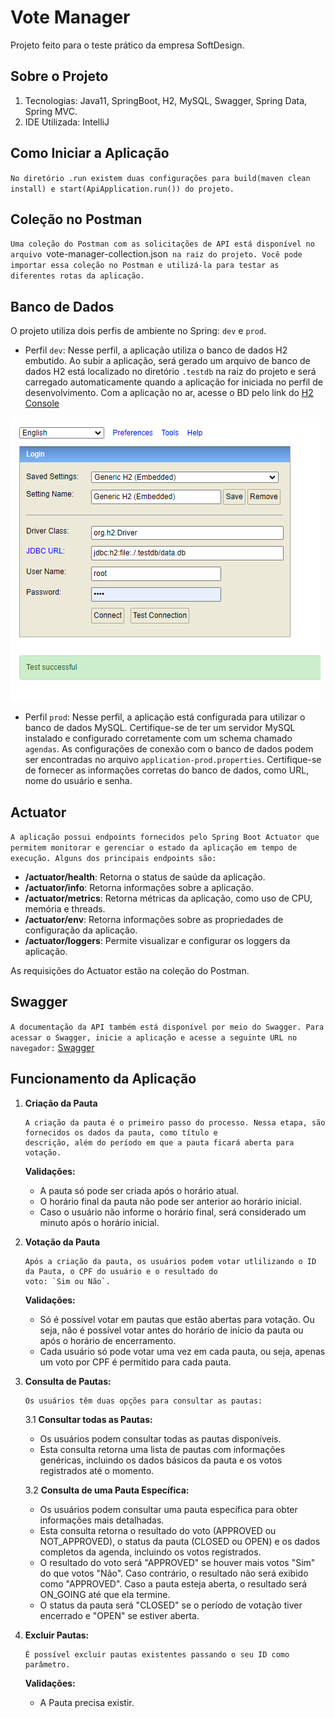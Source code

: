 # Vote Manager

Projeto feito para o teste prático da empresa SoftDesign.

## Sobre o Projeto

1. Tecnologias: Java11, SpringBoot, H2, MySQL, Swagger, Spring Data, Spring MVC.
2. IDE Utilizada: IntelliJ

## Como Iniciar a Aplicação

`No diretório .run existem duas configurações para build(maven clean install) e start(ApiApplication.run()) do
projeto.`

## Coleção no Postman

`Uma coleção do Postman com as solicitações de API está disponível no arquivo `vote-manager-collection.json` na raiz do
projeto. Você pode importar essa coleção no Postman e utilizá-la para testar as diferentes rotas da aplicação.`

## Banco de Dados

O projeto utiliza dois perfis de ambiente no Spring: `dev` e `prod`.

- Perfil `dev`: Nesse perfil, a aplicação utiliza o banco de dados H2 embutido. Ao subir a aplicação, será gerado um
  arquivo de banco de dados H2 está
  localizado no diretório `.testdb` na raiz do projeto e será carregado automaticamente quando a aplicação for iniciada
  no
  perfil de desenvolvimento. Com a aplicação no ar, acesse o BD pelo link
  do [H2 Console](http://localhost:8083/h2-console`)

![Descrição da imagem](img/h2-console.png)

- Perfil `prod`: Nesse perfil, a aplicação está configurada para utilizar o banco de dados MySQL. Certifique-se de ter
  um servidor MySQL instalado e configurado corretamente com um schema chamado `agendas`. As configurações de conexão
  com o banco de dados podem ser encontradas no arquivo `application-prod.properties`. Certifique-se de fornecer as
  informações corretas do banco de dados, como URL, nome do usuário e senha.

## Actuator

`A aplicação possui endpoints fornecidos pelo Spring Boot Actuator que permitem monitorar e gerenciar o estado da
aplicação em tempo de execução. Alguns dos principais endpoints são:`

- **/actuator/health**: Retorna o status de saúde da aplicação.
- **/actuator/info**: Retorna informações sobre a aplicação.
- **/actuator/metrics**: Retorna métricas da aplicação, como uso de CPU, memória e threads.
- **/actuator/env**: Retorna informações sobre as propriedades de configuração da aplicação.
- **/actuator/loggers**: Permite visualizar e configurar os loggers da aplicação.

As requisições do Actuator estão na coleção do Postman.

## Swagger

`A documentação da API também está disponível por meio do Swagger. Para acessar o Swagger, inicie a aplicação e acesse a
seguinte URL no navegador:` [Swagger](http://localhost:8083/swagger-ui/index.html#)

## Funcionamento da Aplicação

1. **Criação da Pauta**

       A criação da pauta é o primeiro passo do processo. Nessa etapa, são fornecidos os dados da pauta, como título e
       descrição, além do período em que a pauta ficará aberta para votação.

   **Validações:**
    - A pauta só pode ser criada após o horário atual.
    - O horário final da pauta não pode ser anterior ao horário inicial.
    - Caso o usuário não informe o horário final, será considerado um minuto após o horário inicial.


2. **Votação da Pauta**

       Após a criação da pauta, os usuários podem votar utlilizando o ID da Pauta, o CPF do usuário e o resultado do
       voto: `Sim ou Não`.

   **Validações:**
    - Só é possível votar em pautas que estão abertas para votação. Ou seja, não é possível votar antes do horário de
      início da pauta ou após o horário de encerramento.
    - Cada usuário só pode votar uma vez em cada pauta, ou seja, apenas um voto por CPF é permitido para cada pauta.


3. **Consulta de Pautas:**

       Os usuários têm duas opções para consultar as pautas:
   3.1 **Consultar todas as Pautas:**

    - Os usuários podem consultar todas as pautas disponíveis.
    - Esta consulta retorna uma lista de pautas com informações genéricas, incluindo os dados básicos da pauta e os
      votos registrados até o momento.

   3.2 **Consulta de uma Pauta Específica:**

    - Os usuários podem consultar uma pauta específica para obter informações mais detalhadas.
    - Esta consulta retorna o resultado do voto (APPROVED ou NOT_APPROVED), o status da pauta (CLOSED ou OPEN) e os
      dados completos da agenda, incluindo os votos registrados.
    - O resultado do voto será "APPROVED" se houver mais votos "Sim" do que votos "Não". Caso contrário, o resultado não
      será exibido como "APPROVED". Caso a pauta esteja aberta, o resultado será ON_GOING até que ela termine.
    - O status da pauta será "CLOSED" se o período de votação tiver encerrado e "OPEN" se estiver aberta.


4. **Excluir Pautas:**

       É possível excluir pautas existentes passando o seu ID como parâmetro.
   **Validações:**
    - A Pauta precisa existir.
